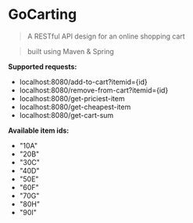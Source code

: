 # GoCarting

> A RESTful API design for an online shopping cart

> built using Maven & Spring

**Supported requests:**

- localhost:8080/add-to-cart?itemid={id}
- localhost:8080/remove-from-cart?itemid={id}
- localhost:8080/get-priciest-item
- localhost:8080/get-cheapest-item
- localhost:8080/get-cart-sum

**Available item ids:**

- "10A"
- "20B"
- "30C"
- "40D"
- "50E"
- "60F"
- "70G"
- "80H"
- "90I"

